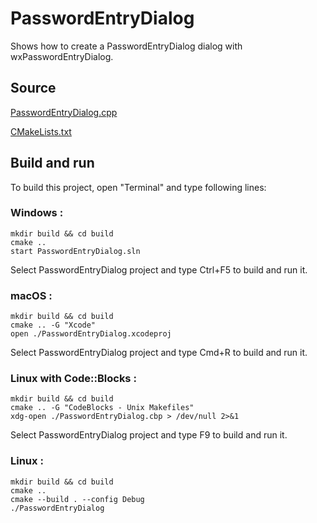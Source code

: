 # PasswordEntryDialog

Shows how to create a PasswordEntryDialog dialog with wxPasswordEntryDialog.

## Source

[PasswordEntryDialog.cpp](PasswordEntryDialog.cpp)

[CMakeLists.txt](CMakeLists.txt)

## Build and run

To build this project, open "Terminal" and type following lines:

### Windows :

``` shell
mkdir build && cd build
cmake .. 
start PasswordEntryDialog.sln
```

Select PasswordEntryDialog project and type Ctrl+F5 to build and run it.

### macOS :

``` shell
mkdir build && cd build
cmake .. -G "Xcode"
open ./PasswordEntryDialog.xcodeproj
```

Select PasswordEntryDialog project and type Cmd+R to build and run it.

### Linux with Code::Blocks :

``` shell
mkdir build && cd build
cmake .. -G "CodeBlocks - Unix Makefiles"
xdg-open ./PasswordEntryDialog.cbp > /dev/null 2>&1
```

Select PasswordEntryDialog project and type F9 to build and run it.

### Linux :

``` shell
mkdir build && cd build
cmake .. 
cmake --build . --config Debug
./PasswordEntryDialog
```
